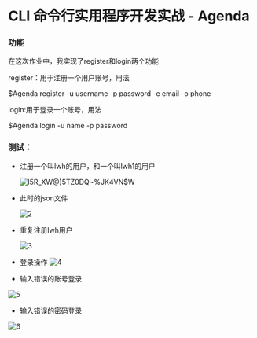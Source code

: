 # CLI 命令行实用程序开发实战 - Agenda

### 功能

在这次作业中，我实现了register和login两个功能

register：用于注册一个用户账号，用法

$Agenda register -u username -p password -e email -o phone

login:用于登录一个账号，用法

$Agenda login -u name -p password


### 测试：

 - 注册一个叫lwh的用户，和一个叫lwh1的用户
    
    ![I5R_XW@)5TZ0DQ~%JK4VN$W](F:\HWK\homework\ThirdYear\Sevice_Computing\Image\1.png)
    
 - 此时的json文件
    
    ![2](F:\HWK\homework\ThirdYear\Sevice_Computing\Image\2.png)
    
 - 重复注册lwh用户
   
    ![3](F:\HWK\homework\ThirdYear\Sevice_Computing\Image\3.png)

 - 登录操作
    ![4](F:\HWK\homework\ThirdYear\Sevice_Computing\Image\4.png)

 - 输入错误的账号登录

  ![5](F:\HWK\homework\ThirdYear\Sevice_Computing\Image\5.png)

 - 输入错误的密码登录

![6](F:\HWK\homework\ThirdYear\Sevice_Computing\Image\6.png)